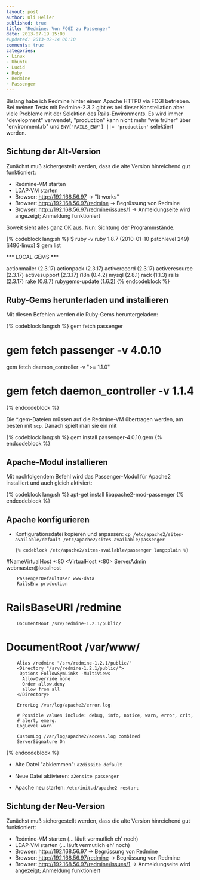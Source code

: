 ```yaml
---
layout: post
author: Uli Heller
published: true
title: "Redmine: Von FCGI zu Passenger"
date: 2013-07-19 15:00
#updated: 2013-02-14 06:10
comments: true
categories: 
- Linux
- Ubuntu
- Lucid
- Ruby
- Redmine
- Passenger
---
```


Bislang habe ich Redmine hinter einem Apache HTTPD via FCGI betrieben.
Bei meinen Tests mit Redmine-2.3.2 gibt es bei dieser Konstellation aber
viele Probleme mit der Selektion des Rails-Environments. Es wird immer
"development" verwendet, "production" kann nicht mehr "wie früher" über
"environment.rb" und `ENV['RAILS_ENV'] ||= 'production'` selektiert werden.

<!-- more -->

## Sichtung der Alt-Version

Zunächst muß sichergestellt werden, dass die alte Version hinreichend
gut funktioniert:

* Redmine-VM starten
* LDAP-VM starten
* Browser: <http://192.168.56.97> -> "It works"
* Browser: <http://192.168.56.97/redmine> -> Begrüssung von Redmine
* Browser: <http://192.168.56.97/redmine/issues/1> -> Anmeldungseite wird angezeigt; Anmeldung funktioniert

Soweit sieht alles ganz OK aus. Nun: Sichtung der Programmstände.

{% codeblock lang:sh %}
$ ruby -v
ruby 1.8.7 (2010-01-10 patchlevel 249) [i486-linux]
$ gem list

*** LOCAL GEMS ***

actionmailer (2.3.17)
actionpack (2.3.17)
activerecord (2.3.17)
activeresource (2.3.17)
activesupport (2.3.17)
i18n (0.4.2)
mysql (2.8.1)
rack (1.1.3)
rails (2.3.17)
rake (0.8.7)
rubygems-update (1.6.2)
{% endcodeblock %}

## Ruby-Gems herunterladen und installieren

Mit diesen Befehlen werden die Ruby-Gems heruntergeladen:

{% codeblock lang:sh %}
gem fetch passenger
# gem fetch passenger -v 4.0.10
gem fetch daemon_controller -v ">= 1.1.0" 
# gem fetch daemon_controller -v 1.1.4
{% endcodeblock %}

Die *.gem-Dateien müssen auf die Redmine-VM übertragen werden, am besten
mit `scp`. Danach spielt man sie ein mit

{% codeblock lang:sh %}
gem install passenger-4.0.10.gem
{% endcodeblock %}

## Apache-Modul installieren

Mit nachfolgendem Befehl wird das Passenger-Modul für Apache2
installiert und auch gleich aktiviert:

{% codeblock lang:sh %}
apt-get install libapache2-mod-passenger
{% endcodeblock %}

## Apache konfigurieren

* Konfigurationsdatei kopieren und anpassen:
  `cp /etc/apache2/sites-available/default /etc/apache2/sites-available/passenger`

      {% codeblock /etc/apache2/sites-available/passenger lang:plain %}
#NameVirtualHost *:80
<VirtualHost *:80>
        ServerAdmin webmaster@localhost

        PassengerDefaultUser www-data
        RailsEnv production
#        RailsBaseURI /redmine

        DocumentRoot /srv/redmine-1.2.1/public/
#        DocumentRoot /var/www/
        Alias /redmine "/srv/redmine-1.2.1/public/"
        <Directory "/srv/redmine-1.2.1/public/">   
         Options FollowSymLinks -MultiViews  
          AllowOverride none  
          Order allow,deny
          allow from all
        </Directory>

        ErrorLog /var/log/apache2/error.log

        # Possible values include: debug, info, notice, warn, error, crit,
        # alert, emerg.
        LogLevel warn  

        CustomLog /var/log/apache2/access.log combined
        ServerSignature On
</VirtualHost>
      {% endcodeblock %}

* Alte Datei "abklemmen": `a2dissite default`

* Neue Datei aktivieren: `a2ensite passenger`

* Apache neu starten: `/etc/init.d/apache2 restart`

## Sichtung der Neu-Version

Zunächst muß sichergestellt werden, dass die alte Version hinreichend
gut funktioniert:

* Redmine-VM starten (... läuft vermutlich eh' noch)
* LDAP-VM starten (... läuft vermutlich eh' noch)
* Browser: <http://192.168.56.97>  -> Begrüssung von Redmine
* Browser: <http://192.168.56.97/redmine> -> Begrüssung von Redmine
* Browser: <http://192.168.56.97/redmine/issues/1> -> Anmeldungseite wird angezeigt; Anmeldung funktioniert
